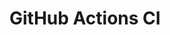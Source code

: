 # GitHub Actions CI








































































































































































































































































































































































































































































































































































































































































































































































































































































































































































































































































































































































































































































































































































































































































































































































































































































































































































































































































































































